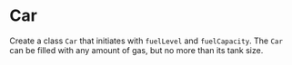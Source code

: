 # Car

Create a class `Car` that initiates with `fuelLevel` and `fuelCapacity`. The
`Car` can be filled with any amount of gas, but no more than its tank size.
